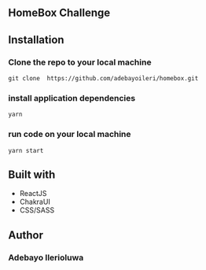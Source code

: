 ## HomeBox Challenge 

## Installation

### Clone the repo to your local machine

```
git clone  https://github.com/adebayoileri/homebox.git

```
### install application dependencies


```
yarn
```

### run code on your local machine

```
yarn start
```
## Built with

- ReactJS
- ChakraUI
- CSS/SASS

## Author

### Adebayo Ilerioluwa